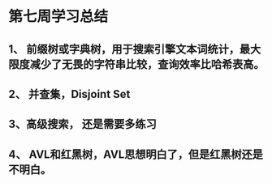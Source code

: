 # 第七周学习总结

## 1、 前缀树或字典树，用于搜索引擎文本词统计，最大限度减少了无畏的字符串比较，查询效率比哈希表高。

## 2、 并查集，Disjoint Set

## 3、高级搜索， 还是需要多练习

## 4、 AVL和红黑树，AVL思想明白了，但是红黑树还是不明白。

